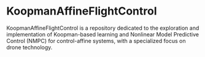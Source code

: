 # KoopmanAffineFlightControl
KoopmanAffineFlightControl is a repository dedicated to the exploration and implementation of Koopman-based learning and Nonlinear Model Predictive Control (NMPC) for control-affine systems, with a specialized focus on drone technology. 
